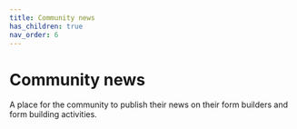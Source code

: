```yaml
---
title: Community news
has_children: true
nav_order: 6
---
```

# Community news

A place for the community to publish their news on their form builders and form building activities.  
